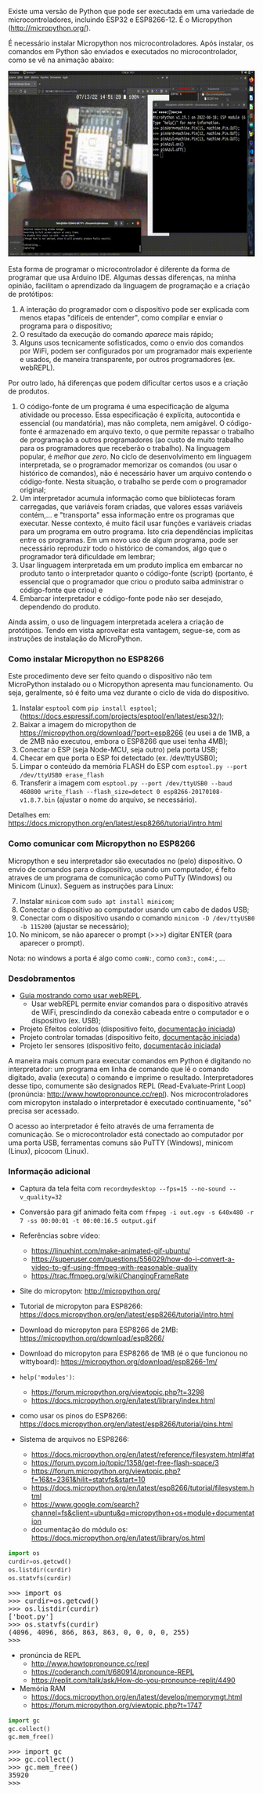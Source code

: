 Existe uma versão de Python que pode ser executada em uma variedade de microcontroladores, incluindo ESP32 e ESP8266-12. É o Micropython (http://micropython.org/).

É necessário instalar Micropython nos microcontroladores. Após instalar, os comandos em Python são enviados e executados no microcontrolador, como se vê na animação abaixo:

![Captura de tela mostrando acender e apagar LED com Python REPL](output.gif)

Esta forma de programar o microcontrolador é diferente da forma de programar que usa Arduino IDE. Algumas dessas diferenças, na minha opinião, facilitam o aprendizado da linguagem de programação e a criação de protótipos:

1. A interação do programador com o dispositivo pode ser explicada com menos etapas "difíceis de entender", como compilar e enviar o programa para o dispositivo;
2. O resultado da execução do comando *aparece* mais rápido;
3. Alguns usos tecnicamente sofisticados, como o envio dos comandos por WiFi, podem ser configurados por um programador mais experiente e usados, de maneira transparente, por outros programadores (ex. webREPL).

Por outro lado, há diferenças que podem dificultar certos usos e a criação de produtos.

1. O código-fonte de um programa é uma especificação de alguma atividade ou processo. Essa especificação é explícita, autocontida e essencial (ou mandatória), mas não completa, nem amigável. O código-fonte é armazenado em arquivo texto, o que permite repassar o trabalho de programação a outros programadores (ao custo de muito trabalho para os programadores que receberão o trabalho). Na linguagem popular, é *melhor que zero*. No ciclo de desenvolvimento em linguagem interpretada, se o programador memorizar os comandos (ou usar o histórico de comandos), não é necessário haver um arquivo contendo o código-fonte. Nesta situação, o trabalho se perde com o programador original;
2. Um interpretador acumula informação como que bibliotecas foram carregadas, que variáveis foram criadas, que valores essas variáveis contém,... e "transporta" essa informação entre os programas que executar. Nesse contexto, é muito fácil usar funções e variáveis criadas para um programa em outro programa. Isto cria dependências implícitas entre os programas. Em um novo uso de algum programa, pode ser necessário reproduzir todo o histórico de comandos, algo que o programador terá dificuldade em lembrar;
3. Usar linguagem interpretada em um produto implica em embarcar no produto tanto o interpretador quanto o código-fonte (script) (portanto, é essencial que o programador que criou o produto saiba administrar o código-fonte que criou) e
4. Embarcar interpretador e código-fonte pode não ser desejado, dependendo do produto. 

Ainda assim, o uso de linguagem interpretada acelera a criação de protótipos. Tendo em vista aproveitar esta vantagem, segue-se, com as instruções de instalação do MicroPython. 

### Como instalar Micropython no ESP8266

Este procedimento deve ser feito quando o dispositivo não tem MicroPython instalado ou o Micropython apresenta mau funcionamento. Ou seja, geralmente, só é feito uma vez durante o ciclo de vida do dispositivo.

1. Instalar `esptool` com `pip install esptool`; (https://docs.espressif.com/projects/esptool/en/latest/esp32/);
2. Baixar a imagem do micropython de https://micropython.org/download/?port=esp8266 (eu usei a de 1MB, a de 2MB não executou, embora o ESP8266 que usei tenha 4MB);
3. Conectar o ESP (seja Node-MCU, seja outro) pela porta USB;
4. Checar em que porta o ESP foi detectado (ex. /dev/ttyUSB0);
5. Limpar o conteúdo da memória FLASH do ESP com `esptool.py --port /dev/ttyUSB0 erase_flash`
6. Transferir a imagem com `esptool.py --port /dev/ttyUSB0 --baud 460800 write_flash --flash_size=detect 0 esp8266-20170108-v1.8.7.bin` (ajustar o nome do arquivo, se necessário).

Detalhes em: https://docs.micropython.org/en/latest/esp8266/tutorial/intro.html


### Como comunicar com Micropython no ESP8266

Micropython e seu interpretador são executados no (pelo) dispositivo. O envio de comandos para o dispositivo, usando um computador, é feito atraves de um programa de comunicação como PuTTy (Windows) ou Minicom (Linux). Seguem as instruções para Linux:

7. Instalar `minicom` com `sudo apt install minicom`;
8. Conectar o dispositivo ao computador usando um cabo de dados USB;
8. Conectar com o dispositivo usando o comando `minicom -D /dev/ttyUSB0 -b 115200` (ajustar se necessário);
9. No minicom, se não aparecer o prompt (>>>) digitar ENTER (para aparecer o prompt).

Nota: no windows a porta é algo como `comN:`, como `com3:`, `com4:`, ...

### Desdobramentos

- [Guia mostrando como usar webREPL](./webREPL).
   - Usar webREPL permite enviar comandos para o dispositivo através de WiFi, prescindindo da conexão cabeada entre o computador e o dispositivo (ex. USB);
- Projeto Efeitos coloridos (dispositivo feito, [documentação iniciada](/projetos/py-efeitos))
- Projeto controlar tomadas (dispositivo feito, [documentação iniciada](/projetos/py-tomadas))
- Projeto ler sensores (dispositivo feito, [documentação iniciada](/projetos/py-sensores-witty))

A maneira mais comum para executar comandos em Python é digitando no interpretador: um programa em linha de comando que lê o comando digitado, avalia (executa) o comando e imprime o resultado. Interpretadores desse tipo, comumente são designados REPL (Read-Evaluate-Print Loop) (pronúncia: http://www.howtopronounce.cc/repl). Nos microcontroladores com micropyton instalado o interpretador é executado continuamente, "só" precisa ser acessado.

O acesso ao interpretador é feito através de uma ferramenta de comunicação. Se o microcontrolador está conectado  ao computador por uma porta USB, ferramentas comuns são PuTTY (Windows), minicom (Linux), picocom (Linux).

### Informação adicional

- Captura da tela feita com `recordmydesktop --fps=15 --no-sound --v_quality=32`
- Conversão para gif animado feita com `ffmpeg -i out.ogv -s 640x480 -r 7 -ss 00:00:01 -t 00:00:16.5 output.gif`
- Referências sobre vídeo:
   - https://linuxhint.com/make-animated-gif-ubuntu/
   - https://superuser.com/questions/556029/how-do-i-convert-a-video-to-gif-using-ffmpeg-with-reasonable-quality
   - https://trac.ffmpeg.org/wiki/ChangingFrameRate


- Site do micropyton: http://micropython.org/
- Tutorial de micropyton para ESP8266: https://docs.micropython.org/en/latest/esp8266/tutorial/intro.html
- Download do micropyton para ESP8266 de 2MB: https://micropython.org/download/esp8266/
- Download do micropyton para ESP8266 de 1MB (é o que funcionou no wittyboard): https://micropython.org/download/esp8266-1m/
- `help('modules')`: 
   - https://forum.micropython.org/viewtopic.php?t=3298
   - https://docs.micropython.org/en/latest/library/index.html
- como usar os pinos do ESP8266: https://docs.micropython.org/en/latest/esp8266/tutorial/pins.html
- Sistema de arquivos no ESP8266:
   - https://docs.micropython.org/en/latest/reference/filesystem.html#fat
   - https://forum.pycom.io/topic/1358/get-free-flash-space/3
   - https://forum.micropython.org/viewtopic.php?f=16&t=2361&hilit=statvfs&start=10
   - https://docs.micropython.org/en/latest/esp8266/tutorial/filesystem.html
   - https://www.google.com/search?channel=fs&client=ubuntu&q=micropython+os+module+documentation
   - documentação do módulo os: https://docs.micropython.org/en/latest/library/os.html
```python
import os
curdir=os.getcwd()
os.listdir(curdir)
os.statvfs(curdir)
```
<pre>&gt;&gt;&gt; import os
&gt;&gt;&gt; curdir=os.getcwd()
&gt;&gt;&gt; os.listdir(curdir)
[&apos;boot.py&apos;]
&gt;&gt;&gt; os.statvfs(curdir)
(4096, 4096, 866, 863, 863, 0, 0, 0, 0, 255)
&gt;&gt;&gt; 
</pre>
- pronúncia de REPL
   - http://www.howtopronounce.cc/repl
   - https://coderanch.com/t/680914/pronounce-REPL
   - https://replit.com/talk/ask/How-do-you-pronounce-replit/4490
- Memória RAM
   - https://docs.micropython.org/en/latest/develop/memorymgt.html
   - https://forum.micropython.org/viewtopic.php?t=1747
```python
import gc
gc.collect()
gc.mem_free()
```
<pre>&gt;&gt;&gt; import gc
&gt;&gt;&gt; gc.collect()
&gt;&gt;&gt; gc.mem_free()
35920
&gt;&gt;&gt; </pre>
